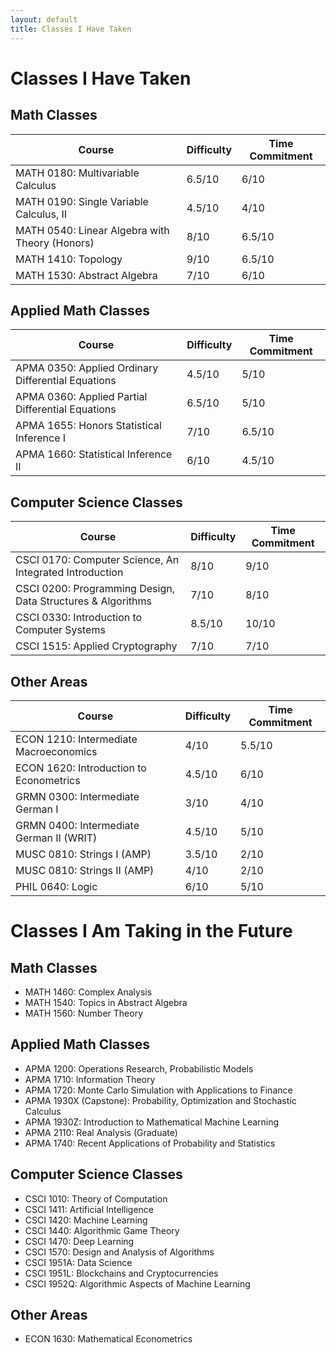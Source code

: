 ```yaml
---
layout: default
title: Classes I Have Taken
---
```


# Classes I Have Taken

## Math Classes
| Course | Difficulty | Time Commitment |
| --- | --- | --- |
| MATH 0180: Multivariable Calculus | 6.5/10 | 6/10 |
| MATH 0190: Single Variable Calculus, II | 4.5/10 | 4/10 |
| MATH 0540: Linear Algebra with Theory (Honors) | 8/10 | 6.5/10 |
| MATH 1410: Topology | 9/10 | 6.5/10 |
| MATH 1530: Abstract Algebra | 7/10 | 6/10 |

## Applied Math Classes
| Course | Difficulty | Time Commitment |
| --- | --- | --- |
| APMA 0350: Applied Ordinary Differential Equations | 4.5/10 | 5/10 |
| APMA 0360: Applied Partial Differential Equations | 6.5/10 | 5/10 |
| APMA 1655: Honors Statistical Inference I | 7/10 | 6.5/10 |
| APMA 1660: Statistical Inference II | 6/10 | 4.5/10 |

## Computer Science Classes
| Course | Difficulty | Time Commitment |
| --- | --- | --- |
| CSCI 0170: Computer Science, An Integrated Introduction | 8/10 | 9/10 |
| CSCI 0200: Programming Design, Data Structures & Algorithms | 7/10 | 8/10 |
| CSCI 0330: Introduction to Computer Systems | 8.5/10 | 10/10 |
| CSCI 1515: Applied Cryptography | 7/10 | 7/10 |

## Other Areas
| Course | Difficulty | Time Commitment |
| --- | --- | --- |
| ECON 1210: Intermediate Macroeconomics | 4/10 | 5.5/10 |
| ECON 1620: Introduction to Econometrics | 4.5/10 | 6/10 |
| GRMN 0300: Intermediate German I | 3/10 | 4/10 |
| GRMN 0400: Intermediate German II (WRIT) | 4.5/10 | 5/10 |
| MUSC 0810: Strings I (AMP) | 3.5/10 | 2/10 |
| MUSC 0810: Strings II (AMP) | 4/10 | 2/10 |
| PHIL 0640: Logic | 6/10 | 5/10 |

# Classes I Am Taking in the Future

## Math Classes
- MATH 1460: Complex Analysis
- MATH 1540: Topics in Abstract Algebra
- MATH 1560: Number Theory

## Applied Math Classes
- APMA 1200: Operations Research, Probabilistic Models
- APMA 1710: Information Theory
- APMA 1720: Monte Carlo Simulation with Applications to Finance
- APMA 1930X (Capstone): Probability, Optimization and Stochastic Calculus
- APMA 1930Z: Introduction to Mathematical Machine Learning
- APMA 2110: Real Analysis (Graduate)
- APMA 1740: Recent Applications of Probability and Statistics

## Computer Science Classes
- CSCI 1010: Theory of Computation
- CSCI 1411: Artificial Intelligence
- CSCI 1420: Machine Learning
- CSCI 1440: Algorithmic Game Theory
- CSCI 1470: Deep Learning
- CSCI 1570: Design and Analysis of Algorithms
- CSCI 1951A: Data Science
- CSCI 1951L: Blockchains and Cryptocurrencies
- CSCI 1952Q: Algorithmic Aspects of Machine Learning

## Other Areas
- ECON 1630: Mathematical Econometrics
